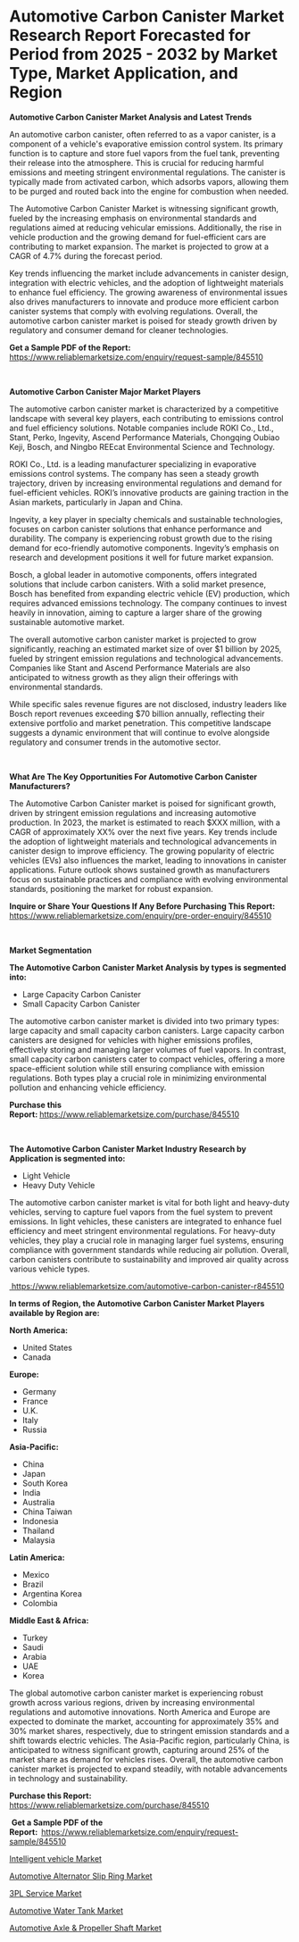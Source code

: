 <p><h1>Automotive Carbon Canister Market Research Report Forecasted for Period from 2025 -  2032 by Market Type, Market Application, and Region</h1></p><p><strong>Automotive Carbon Canister Market Analysis and Latest Trends</strong></p>
<p><p>An automotive carbon canister, often referred to as a vapor canister, is a component of a vehicle's evaporative emission control system. Its primary function is to capture and store fuel vapors from the fuel tank, preventing their release into the atmosphere. This is crucial for reducing harmful emissions and meeting stringent environmental regulations. The canister is typically made from activated carbon, which adsorbs vapors, allowing them to be purged and routed back into the engine for combustion when needed.</p><p>The Automotive Carbon Canister Market is witnessing significant growth, fueled by the increasing emphasis on environmental standards and regulations aimed at reducing vehicular emissions. Additionally, the rise in vehicle production and the growing demand for fuel-efficient cars are contributing to market expansion. The market is projected to grow at a CAGR of 4.7% during the forecast period. </p><p>Key trends influencing the market include advancements in canister design, integration with electric vehicles, and the adoption of lightweight materials to enhance fuel efficiency. The growing awareness of environmental issues also drives manufacturers to innovate and produce more efficient carbon canister systems that comply with evolving regulations. Overall, the automotive carbon canister market is poised for steady growth driven by regulatory and consumer demand for cleaner technologies.</p></p>
<p><strong>Get a Sample PDF of the Report:&nbsp;</strong> <a href="https://www.reliablemarketsize.com/enquiry/request-sample/845510?utm_campaign=1898&utm_medium=2&utm_source=Github&utm_content=ia&utm_term=30032025&utm_id=automotive-carbon-canister">https://www.reliablemarketsize.com/enquiry/request-sample/845510</a></p>
<p>&nbsp;</p>
<p><strong>Automotive Carbon Canister Major Market Players</strong></p>
<p><p>The automotive carbon canister market is characterized by a competitive landscape with several key players, each contributing to emissions control and fuel efficiency solutions. Notable companies include ROKI Co., Ltd., Stant, Perko, Ingevity, Ascend Performance Materials, Chongqing Oubiao Keji, Bosch, and Ningbo REEcat Environmental Science and Technology.</p><p>ROKI Co., Ltd. is a leading manufacturer specializing in evaporative emissions control systems. The company has seen a steady growth trajectory, driven by increasing environmental regulations and demand for fuel-efficient vehicles. ROKI’s innovative products are gaining traction in the Asian markets, particularly in Japan and China.</p><p>Ingevity, a key player in specialty chemicals and sustainable technologies, focuses on carbon canister solutions that enhance performance and durability. The company is experiencing robust growth due to the rising demand for eco-friendly automotive components. Ingevity’s emphasis on research and development positions it well for future market expansion.</p><p>Bosch, a global leader in automotive components, offers integrated solutions that include carbon canisters. With a solid market presence, Bosch has benefited from expanding electric vehicle (EV) production, which requires advanced emissions technology. The company continues to invest heavily in innovation, aiming to capture a larger share of the growing sustainable automotive market.</p><p>The overall automotive carbon canister market is projected to grow significantly, reaching an estimated market size of over $1 billion by 2025, fueled by stringent emission regulations and technological advancements. Companies like Stant and Ascend Performance Materials are also anticipated to witness growth as they align their offerings with environmental standards.</p><p>While specific sales revenue figures are not disclosed, industry leaders like Bosch report revenues exceeding $70 billion annually, reflecting their extensive portfolio and market penetration. This competitive landscape suggests a dynamic environment that will continue to evolve alongside regulatory and consumer trends in the automotive sector.</p></p>
<p>&nbsp;</p>
<p><strong>What Are The Key Opportunities For Automotive Carbon Canister Manufacturers?</strong></p>
<p><p>The Automotive Carbon Canister market is poised for significant growth, driven by stringent emission regulations and increasing automotive production. In 2023, the market is estimated to reach $XXX million, with a CAGR of approximately XX% over the next five years. Key trends include the adoption of lightweight materials and technological advancements in canister design to improve efficiency. The growing popularity of electric vehicles (EVs) also influences the market, leading to innovations in canister applications. Future outlook shows sustained growth as manufacturers focus on sustainable practices and compliance with evolving environmental standards, positioning the market for robust expansion.</p></p>
<p><strong>Inquire or Share Your Questions If Any Before Purchasing This Report:</strong> <a href="https://www.reliablemarketsize.com/enquiry/pre-order-enquiry/845510?utm_campaign=1898&utm_medium=2&utm_source=Github&utm_content=ia&utm_term=30032025&utm_id=automotive-carbon-canister">https://www.reliablemarketsize.com/enquiry/pre-order-enquiry/845510</a></p>
<p>&nbsp;</p>
<p><strong>Market Segmentation</strong></p>
<p><strong>The Automotive Carbon Canister Market Analysis by types is segmented into:</strong></p>
<p><ul><li>Large Capacity Carbon Canister</li><li>Small Capacity Carbon Canister</li></ul></p>
<p><p>The automotive carbon canister market is divided into two primary types: large capacity and small capacity carbon canisters. Large capacity carbon canisters are designed for vehicles with higher emissions profiles, effectively storing and managing larger volumes of fuel vapors. In contrast, small capacity carbon canisters cater to compact vehicles, offering a more space-efficient solution while still ensuring compliance with emission regulations. Both types play a crucial role in minimizing environmental pollution and enhancing vehicle efficiency.</p></p>
<p><strong>Purchase this Report:&nbsp;</strong><a href="https://www.reliablemarketsize.com/purchase/845510?utm_campaign=1898&utm_medium=2&utm_source=Github&utm_content=ia&utm_term=30032025&utm_id=automotive-carbon-canister">https://www.reliablemarketsize.com/purchase/845510</a></p>
<p>&nbsp;</p>
<p><strong>The Automotive Carbon Canister Market Industry Research by Application is segmented into:</strong></p>
<p><ul><li>Light Vehicle</li><li>Heavy Duty Vehicle</li></ul></p>
<p><p>The automotive carbon canister market is vital for both light and heavy-duty vehicles, serving to capture fuel vapors from the fuel system to prevent emissions. In light vehicles, these canisters are integrated to enhance fuel efficiency and meet stringent environmental regulations. For heavy-duty vehicles, they play a crucial role in managing larger fuel systems, ensuring compliance with government standards while reducing air pollution. Overall, carbon canisters contribute to sustainability and improved air quality across various vehicle types.</p></p>
<p><a href="https://www.reliablemarketsize.com/automotive-carbon-canister-r845510?utm_campaign=1898&utm_medium=2&utm_source=Github&utm_content=ia&utm_term=30032025&utm_id=automotive-carbon-canister">&nbsp;https://www.reliablemarketsize.com/automotive-carbon-canister-r845510</a></p>
<p><strong>In terms of Region, the Automotive Carbon Canister Market Players available by Region are:</strong></p>
<p>
    <p> <strong> North America: </strong>
        <ul>
            <li>United States</li>
            <li>Canada</li>
        </ul>
        </p> 
    <p> <strong> Europe: </strong>
        <ul>
            <li>Germany</li>
            <li>France</li>
            <li>U.K.</li>
            <li>Italy</li>
            <li>Russia</li>
        </ul>
        </p> 
    <p> <strong> Asia-Pacific: </strong>
        <ul>
            <li>China</li>
            <li>Japan</li>
            <li>South Korea</li>
            <li>India</li>
            <li>Australia</li>
            <li>China Taiwan</li>
            <li>Indonesia</li>
            <li>Thailand</li>
            <li>Malaysia</li>
        </ul>
        </p> 
    <p> <strong> Latin America: </strong>
        <ul>
            <li>Mexico</li>
            <li>Brazil</li>
            <li>Argentina Korea</li>
            <li>Colombia</li>
        </ul>
        </p> 
    <p> <strong> Middle East & Africa: </strong>
        <ul>
            <li>Turkey</li>
            <li>Saudi</li>
            <li>Arabia</li>
            <li>UAE</li>
            <li>Korea</li>
        </ul>
    </p>
    </p>
<p><p>The global automotive carbon canister market is experiencing robust growth across various regions, driven by increasing environmental regulations and automotive innovations. North America and Europe are expected to dominate the market, accounting for approximately 35% and 30% market shares, respectively, due to stringent emission standards and a shift towards electric vehicles. The Asia-Pacific region, particularly China, is anticipated to witness significant growth, capturing around 25% of the market share as demand for vehicles rises. Overall, the automotive carbon canister market is projected to expand steadily, with notable advancements in technology and sustainability.</p></p>
<p><strong>Purchase this Report: </strong><a href="https://www.reliablemarketsize.com/purchase/845510?utm_campaign=1898&utm_medium=2&utm_source=Github&utm_content=ia&utm_term=30032025&utm_id=automotive-carbon-canister">https://www.reliablemarketsize.com/purchase/845510</a></p>
<p>&nbsp;<strong>Get a Sample PDF of the Report:&nbsp;&nbsp;</strong><a href="https://www.reliablemarketsize.com/enquiry/request-sample/845510?utm_campaign=1898&utm_medium=2&utm_source=Github&utm_content=ia&utm_term=30032025&utm_id=automotive-carbon-canister">https://www.reliablemarketsize.com/enquiry/request-sample/845510</a></p>
<p><strong></strong></p>
<p><p><a href="https://github.com/kreilkoffas4/Market-Research-Report-List-1/blob/main/intelligent-vehicle-market.md?utm_campaign=1898&utm_medium=2&utm_source=Github&utm_content=ia&utm_term=30032025&utm_id=automotive-carbon-canister">Intelligent vehicle Market</a></p><p><a href="https://github.com/rafiishibu00/Market-Research-Report-List-1/blob/main/automotive-alternator-slip-ring-market.md?utm_campaign=1898&utm_medium=2&utm_source=Github&utm_content=ia&utm_term=30032025&utm_id=automotive-carbon-canister">Automotive Alternator Slip Ring Market</a></p><p><a href="https://github.com/paulierasho/Market-Research-Report-List-1/blob/main/3pl-service-market.md?utm_campaign=1898&utm_medium=2&utm_source=Github&utm_content=ia&utm_term=30032025&utm_id=automotive-carbon-canister">3PL Service Market</a></p><p><a href="https://github.com/poskaturovtl/Market-Research-Report-List-1/blob/main/automotive-water-tank-market.md?utm_campaign=1898&utm_medium=2&utm_source=Github&utm_content=ia&utm_term=30032025&utm_id=automotive-carbon-canister">Automotive Water Tank Market</a></p><p><a href="https://github.com/duerknikko44/Market-Research-Report-List-1/blob/main/automotive-axle-propeller-shaft-market.md?utm_campaign=1898&utm_medium=2&utm_source=Github&utm_content=ia&utm_term=30032025&utm_id=automotive-carbon-canister">Automotive Axle & Propeller Shaft Market</a></p></p>